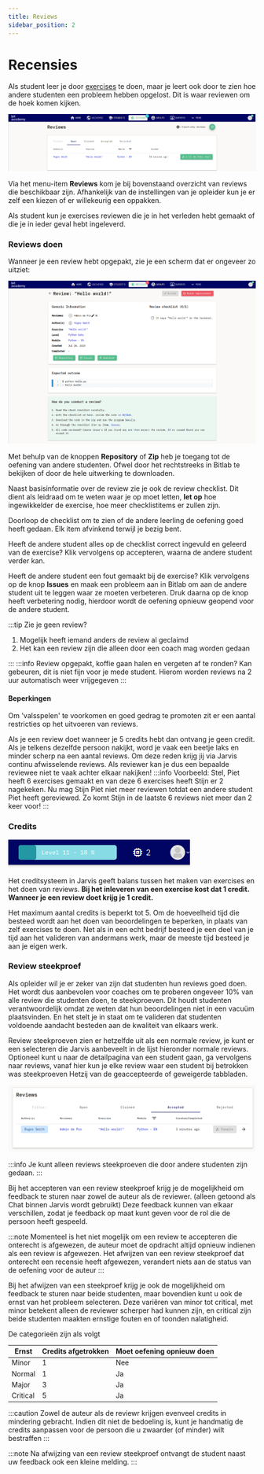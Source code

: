 ```yaml
---
title: Reviews
sidebar_position: 2
---
```

# Recensies

Als student leer je door [exercises](..) te doen, maar je leert ook door te zien hoe andere studenten een probleem hebben opgelost.
Dit is waar reviewen om de hoek komen kijken.

![review overzicht](/img/docs/reviews/overview.png)

Via het menu-item **Reviews** kom je bij bovenstaand overzicht van reviews die beschikbaar zijn.
Afhankelijk van de instellingen van je opleider kun je er zelf een kiezen of er willekeurig een oppakken.

Als student kun je exercises reviewen die je in het verleden hebt gemaakt of die je in ieder geval hebt ingeleverd.

### Reviews doen

Wanneer je een review hebt opgepakt, zie je een scherm dat er ongeveer zo uitziet:

![enkele recensie](/img/docs/reviews/single.png)

Met behulp van de knoppen **Repository** of **Zip** heb je toegang tot de oefening van andere studenten.
Ofwel door het rechtstreeks in Bitlab te bekijken of door de hele uitwerking te downloaden.

Naast basisinformatie over de review zie je ook de review checklist.
Dit dient als leidraad om te weten waar je op moet letten,
**let op** hoe ingewikkelder de exercise, hoe meer checklistitems er zullen zijn.

Doorloop de checklist om te zien of de andere leerling de oefening goed heeft gedaan.
Elk item afvinkend terwijl je bezig bent.

Heeft de andere student alles op de checklist correct ingevuld en geleerd van de exercise?
Klik vervolgens op accepteren, waarna de andere student verder kan.

Heeft de andere student een fout gemaakt bij de exercise?
Klik vervolgens op de knop **Issues** en maak een probleem aan in Bitlab om aan de andere student uit te leggen waar ze moeten verbeteren.
Druk daarna op de knop heeft verbetering nodig, hierdoor wordt de oefening opnieuw geopend voor de andere student.

:::tip
Zie je geen review?

1. Mogelijk heeft iemand anders de review al geclaimd
2. Het kan een review zijn die alleen door een coach mag worden gedaan
 
:::
:::info
Review opgepakt, koffie gaan halen en vergeten af te ronden? 
Kan gebeuren, dit is niet fijn voor je mede student.
Hierom worden reviews na 2 uur automatisch weer vrijgegeven
:::

#### Beperkingen

Om 'valsspelen' te voorkomen en goed gedrag te promoten zit er een aantal restricties op het uitvoeren van reviews.

Als je een review doet wanneer je 5 credits hebt dan ontvang je geen credit.
Als je telkens dezelfde persoon nakijkt, word je vaak een beetje laks en minder scherp na een aantal reviews. 
Om deze reden krijg jij via Jarvis continu afwisselende reviews. 
Als reviewer kan je dus een bepaalde reviewee niet te vaak achter elkaar nakijken!
:::info
Voorbeeld: Stel, Piet heeft 6 exercises gemaakt en van deze 6 exercises heeft Stijn er 2 nagekeken. 
Nu mag Stijn Piet niet meer reviewen totdat een andere student Piet heeft gereviewed. 
Zo komt Stijn in de laatste 6 reviews niet meer dan 2 keer voor!
:::

### Credits

![credits](/img/docs/reviews/credit.png)

Het creditsysteem in Jarvis geeft balans tussen het maken van exercises en het doen van reviews.
**Bij het inleveren van een exercise kost dat 1 credit. Wanneer je een review doet krijg je 1 credit.**

Het maximum aantal credits is beperkt tot 5.
Om de hoeveelheid tijd die besteed wordt aan het doen van beoordelingen te beperken, in plaats van zelf exercises te doen.
Net als in een echt bedrijf besteed je een deel van je tijd aan het valideren van andermans werk,
maar de meeste tijd besteed je aan je eigen werk.

### Review steekproef

Als opleider wil je er zeker van zijn dat studenten hun reviews goed doen.
Het wordt dus aanbevolen voor coaches om te proberen ongeveer 10% van alle review die studenten doen, te steekproeven.
Dit houdt studenten verantwoordelijk omdat ze weten dat hun beoordelingen niet in een vacuüm plaatsvinden.
En het stelt je in staat om te valideren dat studenten voldoende aandacht besteden aan de kwaliteit van elkaars werk.

Review steekproeven zien er hetzelfde uit als een normale review, 
je kunt er een selecteren die Jarvis aanbeveelt in de lijst hieronder normale reviews.
Optioneel kunt u naar de detailpagina van een student gaan,
ga vervolgens naar reviews, vanaf hier kun je elke review waar een student bij betrokken was steekproeven
Hetzij van de geaccepteerde of geweigerde tabbladen.

![review steekproef van een enkele student](/img/docs/reviews/sample.png)

:::info
Je kunt alleen reviews steekproeven die door andere studenten zijn gedaan.
:::

Bij het accepteren van een review steekproef krijg je de mogelijkheid om feedback te sturen naar zowel de auteur als de reviewer.
(alleen getoond als Chat binnen Jarvis wordt gebruikt)
Deze feedback kunnen van elkaar verschillen,
zodat je feedback op maat kunt geven voor de rol die de persoon heeft gespeeld.

:::note
Momenteel is het niet mogelijk om een review te accepteren die onterecht is afgewezen,
de auteur moet de opdracht altijd opnieuw indienen als een review is afgewezen.
Het afwijzen van een review steekproef dat onterecht een recensie heeft afgewezen, 
verandert niets aan de status van de oefening voor de auteur
:::

Bij het afwijzen van een steekproef krijg je ook de mogelijkheid om feedback te sturen naar beide studenten,
maar bovendien kunt u ook de ernst van het probleem selecteren.
Deze variëren van minor tot critical,
met minor betekent alleen de reviewer scherper had kunnen zijn,
en critical zijn beide studenten maakten ernstige fouten en of toonden nalatigheid.


De categorieën zijn als volgt

| Ernst    | Credits afgetrokken | Moet oefening opnieuw doen |
|----------|----|------------------------|
| Minor    | 1 | Nee |
| Normal   | 1 | Ja |
| Major    | 3 | Ja |
| Critical | 5 | Ja |

:::caution
Zowel de auteur als de reviewr krijgen evenveel credits in mindering gebracht. 
Indien dit niet de bedoeling is, kunt je handmatig de credits aanpassen voor de persoon die u zwaarder (of minder) wilt bestraffen
:::

:::note
Na afwijzing van een review steekproef ontvangt de student naast uw feedback ook een kleine melding.
:::
